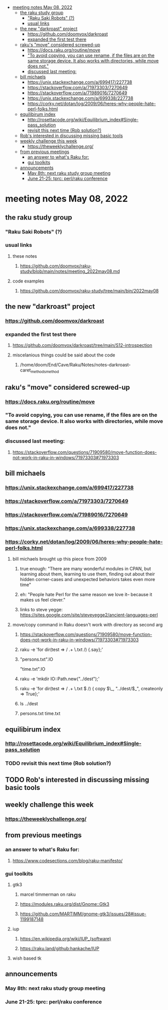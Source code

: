 - [meeting notes May 08, 2022](#org86b48aa)
  - [the raku study group](#orgcb6c772)
    - ["Raku Saki Robots" (?)](#org3ceb27b)
    - [usual links](#org4d076f0)
  - [the new "darkroast" project](#orgd90b82c)
    - [<https://github.com/doomvox/darkroast>](#org7db4485)
    - [expanded the first test there](#org053d816)
  - [raku's "move" considered screwed-up](#orgdcacc4d)
    - [<https://docs.raku.org/routine/move>](#orga526954)
    - ["To avoid copying, you can use rename, if the files are on the same storage device. It also works with directories, while move does not."](#org7e763c9)
    - [discussed last meeting:](#org576fad4)
  - [bill michaels](#org4e0dde1)
    - [<https://unix.stackexchange.com/a/699417/227738>](#orga942159)
    - [<https://stackoverflow.com/a/71973303/7270649>](#org6a278ff)
    - [<https://stackoverflow.com/a/71989016/7270649>](#org70c0248)
    - [<https://unix.stackexchange.com/a/699338/227738>](#org745e7a4)
    - [<https://corky.net/dotan/log/2009/06/heres-why-people-hate-perl-folks.html>](#org96889da)
  - [equilibirum index](#org2fccc8e)
    - [<http://rosettacode.org/wiki/Equilibrium_index#Single-pass_solution>](#org692854e)
    - [revisit this next time (Rob solution?)](#orgbc01c07)
  - [Rob's interested in discussing missing basic tools](#org0cbd77a)
  - [weekly challenge this week](#org1469a09)
    - [<https://theweeklychallenge.org/>](#org4e74fb6)
  - [from previous meetings](#org6ea3989)
    - [an answer to what's Raku for:](#org80415ba)
    - [gui toolkits](#orgdd92480)
  - [announcements](#org23d4507)
    - [May 8th: next raku study group meeting](#orgf3f40db)
    - [June 21-25: tprc: perl/raku conference](#orgda3eed4)


<a id="org86b48aa"></a>

# meeting notes May 08, 2022


<a id="orgcb6c772"></a>

## the raku study group


<a id="org3ceb27b"></a>

### "Raku Saki Robots" (?)


<a id="org4d076f0"></a>

### usual links

1.  these notes

    1.  <https://github.com/doomvox/raku-study/blob/main/notes/meeting_2022may08.md>

2.  code examples

    1.  <https://github.com/doomvox/raku-study/tree/main/bin/2022may08>


<a id="orgd90b82c"></a>

## the new "darkroast" project


<a id="org7db4485"></a>

### <https://github.com/doomvox/darkroast>


<a id="org053d816"></a>

### expanded the first test there

1.  <https://github.com/doomvox/darkroast/tree/main/S12-introspection>

2.  miscelanious things could be said about the code

    1.  /home/doom/End/Cave/Raku/Notes/notes-darkroast-caret<sub>methods</sub><sub>method</sub>


<a id="orgdcacc4d"></a>

## raku's "move" considered screwed-up


<a id="orga526954"></a>

### <https://docs.raku.org/routine/move>


<a id="org7e763c9"></a>

### "To avoid copying, you can use rename, if the files are on the same storage device. It also works with directories, while move does not."


<a id="org576fad4"></a>

### discussed last meeting:

1.  <https://stackoverflow.com/questions/71909580/move-function-does-not-work-in-raku-in-windows/71973303#71973303>


<a id="org4e0dde1"></a>

## bill michaels


<a id="orga942159"></a>

### <https://unix.stackexchange.com/a/699417/227738>


<a id="org6a278ff"></a>

### <https://stackoverflow.com/a/71973303/7270649>


<a id="org70c0248"></a>

### <https://stackoverflow.com/a/71989016/7270649>


<a id="org745e7a4"></a>

### <https://unix.stackexchange.com/a/699338/227738>


<a id="org96889da"></a>

### <https://corky.net/dotan/log/2009/06/heres-why-people-hate-perl-folks.html>

1.  bill michaels brought up this piece from 2009

    1.  true enough: "There are many wonderful modules in CPAN, but learning about them, learning to use them, finding out about their hidden corner-cases and unexpected behaviors takes even more time"
    
    2.  eh: "People hate Perl for the same reason we love it&#x2013; because it makes us feel clever."
    
    3.  links to steve yegge: <https://sites.google.com/site/steveyegge2/ancient-languages-perl>

2.  move/copy command in Raku doesn't work with directory as second arg

    1.  <https://stackoverflow.com/questions/71909580/move-function-does-not-work-in-raku-in-windows/71973303#71973303>
    
    2.  raku -e 'for dir(test => / .+ \\.txt /) {.say};'
    
    3.  "persons.txt".IO
    
        "time.txt".IO
    
    4.  raku -e 'mkdir IO::Path.new("../dest");'
    
    5.  raku -e 'for dir(test => / .+ \\.txt $ /) { copy $\_, "../dest/$\_", createonly => True};'
    
    6.  ls ../dest
    
    7.  persons.txt time.txt


<a id="org2fccc8e"></a>

## equilibirum index


<a id="org692854e"></a>

### <http://rosettacode.org/wiki/Equilibrium_index#Single-pass_solution>


<a id="orgbc01c07"></a>

### TODO revisit this next time (Rob solution?)


<a id="org0cbd77a"></a>

## TODO Rob's interested in discussing missing basic tools


<a id="org1469a09"></a>

## weekly challenge this week


<a id="org4e74fb6"></a>

### <https://theweeklychallenge.org/>


<a id="org6ea3989"></a>

## from previous meetings


<a id="org80415ba"></a>

### an answer to what's Raku for:

1.  <https://www.codesections.com/blog/raku-manifesto/>


<a id="orgdd92480"></a>

### gui toolkits

1.  gtk3

    1.  marcel timmerman on raku
    
    2.  <https://modules.raku.org/dist/Gnome::Gtk3>
    
    3.  <https://github.com/MARTIMM/gnome-gtk3/issues/28#issue-1199187148>

2.  iup

    1.  <https://en.wikipedia.org/wiki/IUP_(software)>
    
    2.  <https://raku.land/github:hankache/IUP>

3.  wish based tk


<a id="org23d4507"></a>

## announcements


<a id="orgf3f40db"></a>

### May 8th: next raku study group meeting


<a id="orgda3eed4"></a>

### June 21-25: tprc: perl/raku conference
